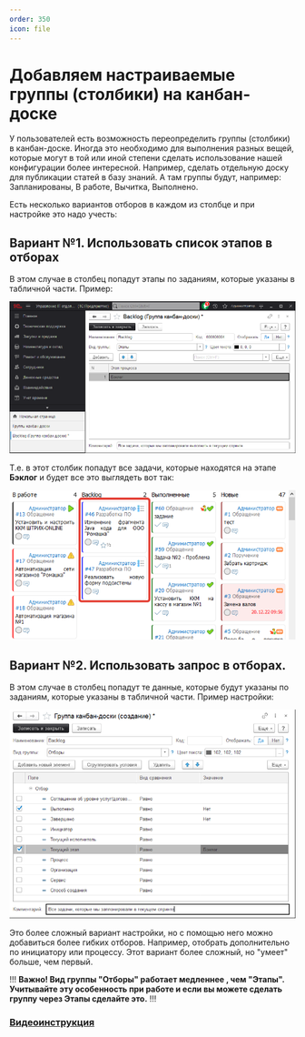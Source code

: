 ```yaml
---
order: 350
icon: file
---
```


# Добавляем настраиваемые группы (столбики) на канбан-доске

У пользователей есть возможность переопределить группы (столбики) в канбан-доске.
Иногда это необходимо для выполнения разных вещей, которые могут в той или иной степени сделать использование нашей конфигурации более интересной.
Например, сделать отдельную доску для публикации статей в базу знаний.
А там группы будут, например: Запланированы, В работе, Вычитка, Выполнено.

Есть несколько вариантов отборов в каждом из столбце и при настройке это надо учесть:

## Вариант №1. Использовать список этапов в отборах

В этом случае в столбец попадут этапы по заданиям, которые указаны в табличной части.
Пример:

![01_ДобавляетНастраиваемые](static/01_ДобавляетНастраиваемые.png)

Т.е. в этот столбик попадут все задачи, которые находятся на этапе **Бэклог** и будет все это выглядеть вот так:

![02_ДобавляетНастраиваемые](static/02_ДобавляетНастраиваемые.png)

## Вариант №2. Использовать запрос в отборах.

В этом случае в столбец попадут те данные, которые будут указаны по заданиям, которые указаны в табличной части.
Пример настройки:

![03_ДобавляетНастраиваемые](static/03_ДобавляетНастраиваемые.png)

Это более сложный вариант настройки, но с помощью него можно добавиться более гибких отборов. Например, отобрать дополнительно по инициатору или процессу. Этот вариант более сложный, но "умеет" больше, чем первый.

!!!
**Важно! Вид группы "Отборы" работает медленнее , чем "Этапы". Учитывайте эту особенность при работе и если вы можете сделать группу через Этапы сделайте это.**
!!!

### [Видеоинструкция](https://youtu.be/4y9E4W8NEG8)